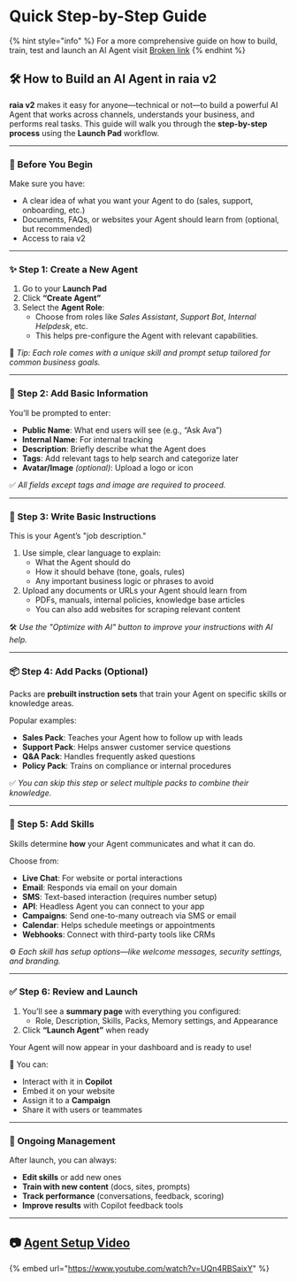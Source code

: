 # Quick Step-by-Step Guide

{% hint style="info" %}
For a more comprehensive guide on how to build, train, test and launch an AI Agent visit [Broken link](broken-reference "mention")
{% endhint %}

## 🛠️ How to Build an AI Agent in raia v2

**raia v2** makes it easy for anyone—technical or not—to build a powerful AI Agent that works across channels, understands your business, and performs real tasks. This guide will walk you through the **step-by-step process** using the **Launch Pad** workflow.

***

### 📍 Before You Begin

Make sure you have:

* A clear idea of what you want your Agent to do (sales, support, onboarding, etc.)
* Documents, FAQs, or websites your Agent should learn from (optional, but recommended)
* Access to raia v2&#x20;

***

### ✨ Step 1: Create a New Agent

1. Go to your **Launch Pad**
2. Click **“Create Agent”**
3. Select the **Agent Role**:
   * Choose from roles like _Sales Assistant_, _Support Bot_, _Internal Helpdesk_, etc.
   * This helps pre-configure the Agent with relevant capabilities.

📝 _Tip: Each role comes with a unique skill and prompt setup tailored for common business goals._

***

### 🧱 Step 2: Add Basic Information

You’ll be prompted to enter:

* **Public Name**: What end users will see (e.g., “Ask Ava”)
* **Internal Name**: For internal tracking
* **Description**: Briefly describe what the Agent does
* **Tags**: Add relevant tags to help search and categorize later
* **Avatar/Image** _(optional)_: Upload a logo or icon

✅ _All fields except tags and image are required to proceed._

***

### 🧠 Step 3: Write Basic Instructions

This is your Agent’s "job description."

1. Use simple, clear language to explain:
   * What the Agent should do
   * How it should behave (tone, goals, rules)
   * Any important business logic or phrases to avoid
2. Upload any documents or URLs your Agent should learn from
   * PDFs, manuals, internal policies, knowledge base articles
   * You can also add websites for scraping relevant content

🛠️ _Use the "Optimize with AI" button to improve your instructions with AI help._

***

### 📦 Step 4: Add Packs (Optional)

Packs are **prebuilt instruction sets** that train your Agent on specific skills or knowledge areas.

Popular examples:

* **Sales Pack**: Teaches your Agent how to follow up with leads
* **Support Pack**: Helps answer customer service questions
* **Q\&A Pack**: Handles frequently asked questions
* **Policy Pack**: Trains on compliance or internal procedures

✅ _You can skip this step or select multiple packs to combine their knowledge._

***

### 🧩 Step 5: Add Skills

Skills determine **how** your Agent communicates and what it can do.

Choose from:

* **Live Chat**: For website or portal interactions
* **Email**: Responds via email on your domain
* **SMS**: Text-based interaction (requires number setup)
* **API**: Headless Agent you can connect to your app
* **Campaigns**: Send one-to-many outreach via SMS or email
* **Calendar**: Helps schedule meetings or appointments
* **Webhooks**: Connect with third-party tools like CRMs

⚙️ _Each skill has setup options—like welcome messages, security settings, and branding._

***

### ✅ Step 6: Review and Launch

1. You’ll see a **summary page** with everything you configured:
   * Role, Description, Skills, Packs, Memory settings, and Appearance
2. Click **“Launch Agent”** when ready

Your Agent will now appear in your dashboard and is ready to use!

🎯 You can:

* Interact with it in **Copilot**
* Embed it on your website
* Assign it to a **Campaign**
* Share it with users or teammates

***

### 🔄 Ongoing Management

After launch, you can always:

* **Edit skills** or add new ones
* **Train with new content** (docs, sites, prompts)
* **Track performance** (conversations, feedback, scoring)
* **Improve results** with Copilot feedback tools

***

## 📷 [Agent Setup Video](https://www.youtube.com/watch?v=UQn4RBSaixY)

{% embed url="https://www.youtube.com/watch?v=UQn4RBSaixY" %}


